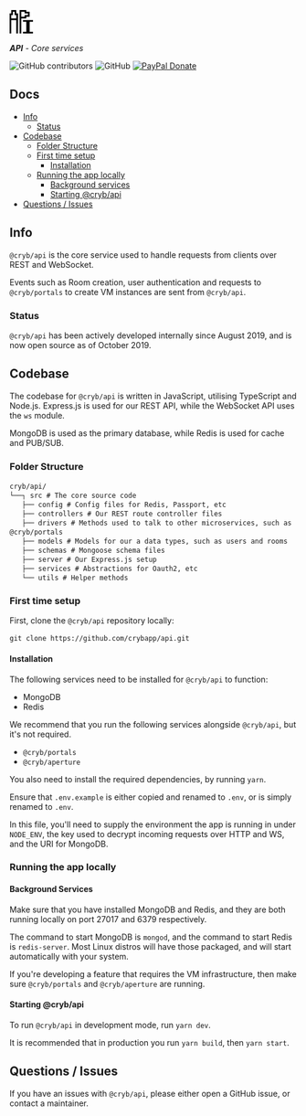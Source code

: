 ![Cryb OSS](.github/api-icon.png "@cryb/api Logo")

_**API** - Core services_

![GitHub contributors](https://img.shields.io/github/contributors/crybapp/api) ![GitHub](https://img.shields.io/github/license/crybapp/api) [![PayPal Donate](https://img.shields.io/badge/donate-PayPal-blue.svg)](https://paypal.me/williamsthing)

## Docs
* [Info](#info)
    * [Status](#status)
* [Codebase](#codebase)
    * [Folder Structure](#folder-structure)
    * [First time setup](#first-time-setup)
        * [Installation](#installation)
    * [Running the app locally](#running-the-app-locally)
        * [Background services](#background-services)
        * [Starting @cryb/api](#starting-@cryb/api)
* [Questions / Issues](#questions-/-issues)

## Info
`@cryb/api` is the core service used to handle requests from clients over REST and WebSocket.

Events such as Room creation, user authentication and requests to `@cryb/portals` to create VM instances are sent from `@cryb/api`.

### Status
`@cryb/api` has been actively developed internally since August 2019, and is now open source as of October 2019.

## Codebase
The codebase for `@cryb/api` is written in JavaScript, utilising TypeScript and Node.js. Express.js is used for our REST API, while the WebSocket API uses the `ws` module.

MongoDB is used as the primary database, while Redis is used for cache and PUB/SUB.

### Folder Structure
```
cryb/api/
└──┐ src # The core source code
   ├── config # Config files for Redis, Passport, etc
   ├── controllers # Our REST route controller files
   ├── drivers # Methods used to talk to other microservices, such as @cryb/portals
   ├── models # Models for our a data types, such as users and rooms
   ├── schemas # Mongoose schema files
   ├── server # Our Express.js setup
   ├── services # Abstractions for Oauth2, etc
   └── utils # Helper methods
```

### First time setup
First, clone the `@cryb/api` repository locally:

```
git clone https://github.com/crybapp/api.git
```

#### Installation
The following services need to be installed for `@cryb/api` to function:

* MongoDB
* Redis

We recommend that you run the following services alongside `@cryb/api`, but it's not required.
* `@cryb/portals`
* `@cryb/aperture`

You also need to install the required dependencies, by running `yarn`.

Ensure that `.env.example` is either copied and renamed to `.env`, or is simply renamed to `.env`.

In this file, you'll need to supply the environment the app is running in under `NODE_ENV`, the key used to decrypt incoming requests over HTTP and WS, and the URI for MongoDB.

### Running the app locally

#### Background Services
Make sure that you have installed MongoDB and Redis, and they are both running locally on port 27017 and 6379 respectively.

The command to start MongoDB is `mongod`, and the command to start Redis is `redis-server`.
Most Linux distros will have those packaged, and will start automatically with your system.

If you're developing a feature that requires the VM infrastructure, then make sure `@cryb/portals` and `@cryb/aperture` are running.

#### Starting @cryb/api
To run `@cryb/api` in development mode, run `yarn dev`.

It is recommended that in production you run `yarn build`, then `yarn start`.

## Questions / Issues

If you have an issues with `@cryb/api`, please either open a GitHub issue, or contact a maintainer.
